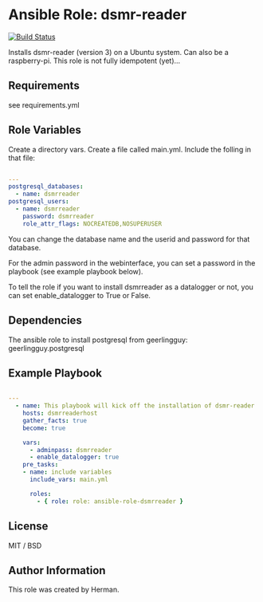
Ansible Role: dsmr-reader
=========

[![Build Status](https://travis-ci.org/hermanops/ansible-role-dsmrreader.svg?branch=master)](https://travis-ci.org/hermanops/ansible-role-dsmrreader)

Installs dsmr-reader (version 3) on a Ubuntu system. Can also be a raspberry-pi.
This role is not fully idempotent (yet)...

Requirements
------------

see requirements.yml

Role Variables
--------------

Create a directory vars. Create a file called main.yml.
Include the folling in that file:

```yaml

---
postgresql_databases:
  - name: dsmrreader
postgresql_users:
  - name: dsmrreader
    password: dsmrreader
    role_attr_flags: NOCREATEDB,NOSUPERUSER

```

You can change the database name and the userid and password for that database.

For the admin password in the webinterface, you can set a password in the playbook (see example playbook below).

To tell the role if you want to install dsmrreader as a datalogger or not, you can set enable_datalogger to True or False.

Dependencies
------------

The ansible role to install postgresql from geerlingguy: geerlingguy.postgresql

Example Playbook
----------------

```yaml

---
  - name: This playbook will kick off the installation of dsmr-reader
    hosts: dsmrreaderhost
    gather_facts: true
    become: true

    vars:
      - adminpass: dsmrreader
      - enable_datalogger: true
    pre_tasks:
    - name: include variables
      include_vars: main.yml

      roles:
        - { role: role: ansible-role-dsmrreader }

```

License
-------

MIT / BSD

Author Information
------------------

This role was created by Herman.
